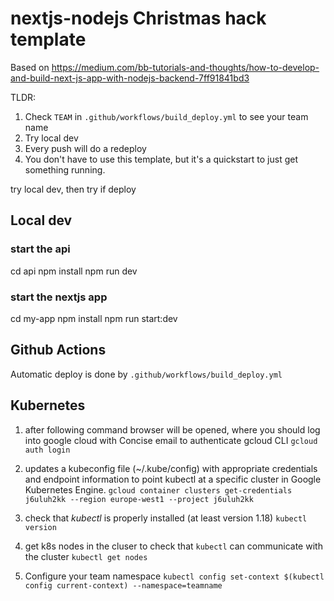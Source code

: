 # nextjs-nodejs Christmas hack template

Based on https://medium.com/bb-tutorials-and-thoughts/how-to-develop-and-build-next-js-app-with-nodejs-backend-7ff91841bd3

TLDR:
1. Check `TEAM` in `.github/workflows/build_deploy.yml` to see your team name
2. Try local dev
3. Every push will do a redeploy
4. You don't have to use this template, but it's a quickstart to just get something running.

try local dev, then try if deploy

## Local dev

### start the api
cd api
npm install
npm run dev

### start the nextjs app
cd my-app
npm install
npm run start:dev

## Github Actions

Automatic deploy is done by `.github/workflows/build_deploy.yml`

## Kubernetes

1. after following command browser will be opened, where you should log into google cloud with Concise email to authenticate gcloud CLI
`gcloud auth login`

2. updates a kubeconfig file (~/.kube/config) with appropriate credentials and endpoint information to point kubectl at a specific cluster in Google Kubernetes Engine.
`gcloud container clusters get-credentials j6uluh2kk --region europe-west1 --project j6uluh2kk`

3. check that *kubectl* is properly installed (at least version 1.18)
`kubectl version`

4. get k8s nodes in the cluser to check that `kubectl` can communicate with the cluster
`kubectl get nodes`

5. Configure your team namespace
`kubectl config set-context $(kubectl config current-context) --namespace=teamname`
